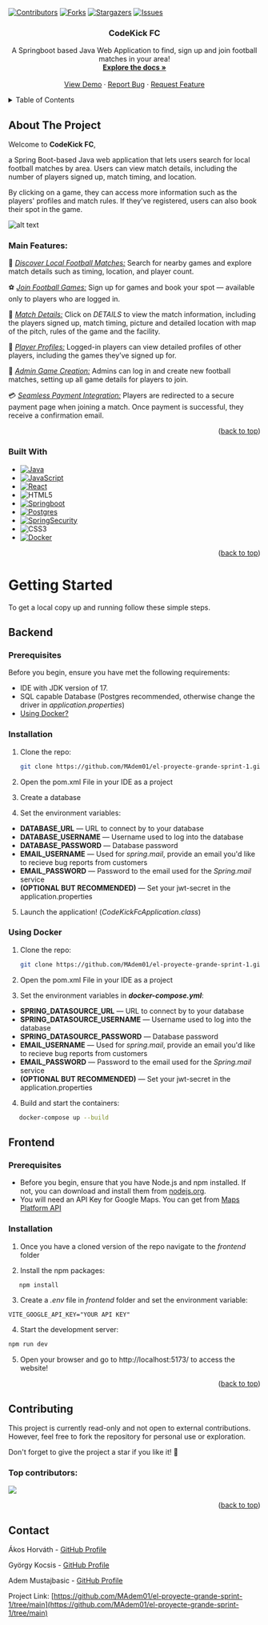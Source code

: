 <a id="readme-top"></a>

[![Contributors][contributors-shield]][contributors-url]
[![Forks][forks-shield]][forks-url]
[![Stargazers][stars-shield]][stars-url]
[![Issues][issues-shield]][issues-url]

<!-- PROJECT LOGO -->
<div align="center">
  <h3 align="center">CodeKick FC</h3>

  <p align="center">
    A Springboot based Java Web Application to find, sign up and join football matches in your area!
 <br />
    <a href="https://github.com/MAdem01/el-proyecte-grande-sprint-1"><strong>Explore the docs »</strong></a>
    <br />
    <br />
    <a href="https://github.com/MAdem01/el-proyecte-grande-sprint-1">View Demo</a>
    &middot;
    <a href="https://github.com/MAdem01/el-proyecte-grande-sprint-1/issues/new?labels=bug&template=bug-report---.md">Report Bug</a>
    &middot;
    <a href="https://github.com/MAdem01/el-proyecte-grande-sprint-1/issues/new?labels=enhancement&template=feature-request---.md">Request Feature</a>

</p>
</div>



<!-- TABLE OF CONTENTS -->
<details>
  <summary>Table of Contents</summary>
  <ol>
    <li>
      <a href="#about-the-project">About The Project</a>
      <ul>
         <li>
            <a href="#main-features">Main Features</a>
         </li>
         <li>
            <a href="#built-with">Built With</a>
         </li>
      </ul>
    </li>
    <li>
      <a href="#getting-started">Getting Started</a>
      <ul>
         <li>
            <a href="#backend">Backend</a>
         <ul>
            <li><a href="#backend-prerequisites">Prerequisites</a></li>
            <li><a href="#backend-installation">Installation</a></li>
         </ul>
         </li>
         <li>
            <a href="#frontend">Frontend</a>
         <ul>
            <li><a href="#frontend-prerequisites">Prerequisites</a></li>
            <li><a href="#frontend-installation">Installation</a></li>
         </ul>
         </li>
      </ul>
    </li>
    <li><a href="#contributing">Contributing</a></li>
    <li><a href="#contact">Contact</a></li>
    <li><a href="#acknowledgments">Acknowledgments</a></li>
  </ol>
</details>



<!-- ABOUT THE PROJECT -->

## About The Project

Welcome to **CodeKick FC**,

a Spring Boot-based Java web application that lets users search for local football matches by area. Users can view match
details, including the number of players signed up, match timing, and location.

By clicking on a game, they can access more information such as the players' profiles and match rules. If they've
registered, users can also book their spot in the game.

![alt text](https://i.imgur.com/Yp6e8p8.png)

### Main Features:

🔹 <u><i>Discover Local Football Matches:</i></u> Search for nearby games and explore match details such as timing,
location, and player count.

⚽ <u><i>Join Football Games:</i></u> Sign up for games and book your spot — available only to players who are logged in.

📝 <u><i>Match Details:</i></u> Click on _DETAILS_ to view the match information, including the players signed up, match
timing, picture and detailed location with map of the pitch, rules of the game and the facility.

👤 <u><i>Player Profiles:</i></u> Logged-in players can view detailed profiles of other players, including the games
they’ve signed up for.

🔑 <u><i>Admin Game Creation:</i></u> Admins can log in and create new football matches, setting up all game details for
players to join.

💳 <u><i>Seamless Payment Integration:</i></u> Players are redirected to a secure payment page when joining a match. Once
payment is successful, they receive a confirmation email.
<p align="right">(<a href="#readme-top">back to top</a>)</p>

### Built With

* [![Java][Java]][Java-url]
* [![JavaScript][Javascript-shield]][JavaScript-url]
* [![React][React-shield]][React-url]
* ![HTML5][HTML5-url]
* [![Springboot][boot-shield]][boot-url]
* [![Postgres][Postgre-shield]][postgre-url]
* [![SpringSecurity][security-shield]][security-url]
* ![CSS3][CSS3-url]
* [![Docker][Docker-shield]][Docker-url]

<p align="right">(<a href="#readme-top">back to top</a>)</p>

<!-- GETTING STARTED -->

# Getting Started

To get a local copy up and running follow these simple steps.

## Backend

<h3 id="backend-prerequisites">Prerequisites</h3>

Before you begin, ensure you have met the following requirements:

* IDE with JDK version of 17.
* SQL capable Database (Postgres recommended, otherwise change the driver in _application.properties_)
* <a href="#using-docker">Using Docker?</a>

<h3 id="backend-installation">Installation</h3>

1. Clone the repo:
   ```sh
   git clone https://github.com/MAdem01/el-proyecte-grande-sprint-1.git
   ```

2. Open the pom.xml File in your IDE as a project

3. Create a database

4. Set the environment variables:

* **DATABASE_URL** — URL to connect by to your database
* **DATABASE_USERNAME** — Username used to log into the database
* **DATABASE_PASSWORD** — Database password
* **EMAIL_USERNAME** — Used for _spring.mail_, provide an email you'd like to recieve bug reports from customers
* **EMAIL_PASSWORD** — Password to the email used for the _Spring.mail_ service
* **(OPTIONAL BUT RECOMMENDED)** — Set your jwt-secret in the application.properties

5. Launch the application! (_CodeKickFcApplication.class_)

### Using Docker

1. Clone the repo:
   ```sh
   git clone https://github.com/MAdem01/el-proyecte-grande-sprint-1.git
   ```

2. Open the pom.xml File in your IDE as a project


3. Set the environment variables in **_docker-compose.yml_**:

* **SPRING_DATASOURCE_URL** — URL to connect by to your database
* **SPRING_DATASOURCE_USERNAME** — Username used to log into the database
* **SPRING_DATASOURCE_PASSWORD** — Database password
* **EMAIL_USERNAME** — Used for _spring.mail_, provide an email you'd like to recieve bug reports from customers
* **EMAIL_PASSWORD** — Password to the email used for the _Spring.mail_ service
* **(OPTIONAL BUT RECOMMENDED)** — Set your jwt-secret in the application.properties


4. Build and start the containers:

```sh
   docker-compose up --build
```

## Frontend


<h3 id="frontend-prerequisites">Prerequisites</h3>

- Before you begin, ensure that you have Node.js and npm installed. If not, you can download and install them
  from <a href="https://nodejs.org/en/download">nodejs.org</a>.
- You will need an API Key for Google Maps. You can get from [Maps Platform API][google-url]

<h3 id="frontend-installation">Installation</h3>

1. Once you have a cloned version of the repo navigate to the _frontend_ folder


2. Install the npm packages:

```sh
   npm install
```

3. Create a _.env_ file in _frontend_ folder and set the environment variable:

``
VITE_GOOGLE_API_KEY="YOUR API KEY"
``

4. Start the development server:

```sh
npm run dev
```

5. Open your browser and go to http://localhost:5173/ to access the website!

<p align="right">(<a href="#readme-top">back to top</a>)</p>

<!-- CONTRIBUTING -->

## Contributing

This project is currently read-only and not open to external contributions.
However, feel free to fork the repository for personal use or exploration.

Don't forget to give the project a star if you like it! 🌟

### Top contributors:


<a href="https://github.com/MAdem01/el-proyecte-grande-sprint-1/graphs/contributors">
<img src="https://contrib.rocks/image?repo=MAdem01/el-proyecte-grande-sprint-1" />
</a>

<p align="right">(<a href="#readme-top">back to top</a>)</p>

<!-- CONTACT -->

## Contact

Ákos Horváth - [GitHub Profile](https://github.com/Akoss08)

György Kocsis - [GitHub Profile](https://github.com/Scroll120)

Adem Mustajbasic - [GitHub Profile](https://github.com/MAdem01)

Project
Link: [https://github.com/MAdem01/el-proyecte-grande-sprint-1/tree/main](https://github.com/MAdem01/el-proyecte-grande-sprint-1/tree/main)

<!-- MARKDOWN LINKS & IMAGES -->
<!-- https://www.markdownguide.org/basic-syntax/#reference-style-links -->

[contributors-shield]: https://img.shields.io/github/contributors/MAdem01/el-proyecte-grande-sprint-1.svg?style=for-the-badge

[contributors-url]: https://github.com/MAdem01/el-proyecte-grande-sprint-1/graphs/contributors

[forks-shield]: https://img.shields.io/github/forks/MAdem01/el-proyecte-grande-sprint-1.svg?style=for-the-badge

[forks-url]: https://github.com/MAdem01/el-proyecte-grande-sprint-1/network/members

[stars-shield]: https://img.shields.io/github/stars/MAdem01/el-proyecte-grande-sprint-1.svg?style=for-the-badge

[stars-url]: https://github.com/MAdem01/el-proyecte-grande-sprint-1/stargazers

[issues-shield]: https://img.shields.io/github/issues/MAdem01/el-proyecte-grande-sprint-1.svg?style=for-the-badge

[issues-url]: https://github.com/MAdem01/el-proyecte-grande-sprint-1/issues

[Java]: https://img.shields.io/badge/Java-ED8B00?style=for-the-badge&logo=openjdk&logoColor=white
[Java-url]: https://www.java.com/en/

[React-shield]: https://img.shields.io/badge/React-61DAFB?style=for-the-badge&logo=react&logoColor=black
[React-url]: https://react.dev/

[JavaScript-shield]: https://img.shields.io/badge/JavaScript-F7DF1E?style=for-the-badge&logo=javascript&logoColor=black
[JavaScript-url]: https://www.javascript.com/

[boot-shield]: https://img.shields.io/badge/Spring_Boot-6DB33F?style=for-the-badge&logo=spring-boot&logoColor=white
[boot-url]: https://spring.io/projects/spring-boot

[postgre-shield]: https://img.shields.io/badge/PostgreSQL-316192?style=for-the-badge&logo=postgresql&logoColor=white
[postgre-url]: https://www.postgresql.org/

[HTML5-url]: https://img.shields.io/badge/HTML5-E34F26?style=for-the-badge&logo=html5&logoColor=white

[security-shield]: https://img.shields.io/badge/Spring_Security-6DB33F?style=for-the-badge&logo=Spring-Security&logoColor=white
[security-url]: https://spring.io/projects/spring-security

[CSS3-url]: https://img.shields.io/badge/CSS3-1572B6?style=for-the-badge&logo=css3&logoColor=white

[Docker-shield]: https://img.shields.io/badge/docker-%230db7ed.svg?style=for-the-badge&logo=docker&logoColor=white
[Docker-url]: https://www.docker.com/

[google-url]: https://developers.google.com/maps/apis-by-platform
